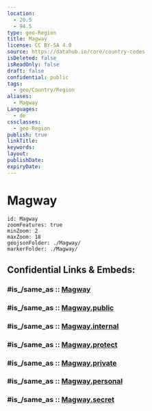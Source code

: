 ```yaml
---
location:
  - 20.5
  - 94.5
type: geo-Region
title: Magway
license: CC BY-SA 4.0
source: https://datahub.io/core/country-codes
isDeleted: false
isReadOnly: false
draft: false
confidential: public
tags:
  - geo/Country/Region
aliases:
  - Magway
Languages:
  - de
cssclasses:
  - geo-Region
publish: true
linkTitle:
keywords:
layout:
publishDate:
expiryDate:
---
```


# Magway

```leaflet
id: Magway
zoomFeatures: true 
minZoom: 2 
maxZoom: 18
geojsonFolder: ./Magway/
markerFolder: ./Magway/
```


## Confidential Links & Embeds: 

### #is_/same_as :: [Magway](/_Standards/Earth/Continent/Asia/Asia~South~East/Myanmar/States~Myanmar/Magway.md) 

### #is_/same_as :: [Magway.public](/_public/Earth/Continent/Asia/Asia~South~East/Myanmar/States~Myanmar/Magway.public.md) 

### #is_/same_as :: [Magway.internal](/_internal/Earth/Continent/Asia/Asia~South~East/Myanmar/States~Myanmar/Magway.internal.md) 

### #is_/same_as :: [Magway.protect](/_protect/Earth/Continent/Asia/Asia~South~East/Myanmar/States~Myanmar/Magway.protect.md) 

### #is_/same_as :: [Magway.private](/_private/Earth/Continent/Asia/Asia~South~East/Myanmar/States~Myanmar/Magway.private.md) 

### #is_/same_as :: [Magway.personal](/_personal/Earth/Continent/Asia/Asia~South~East/Myanmar/States~Myanmar/Magway.personal.md) 

### #is_/same_as :: [Magway.secret](/_secret/Earth/Continent/Asia/Asia~South~East/Myanmar/States~Myanmar/Magway.secret.md)


